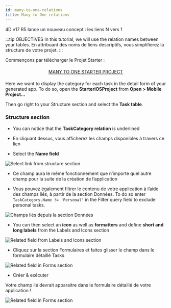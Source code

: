 ```yaml
---
id: many-to-one-relations
title: Many to One relations
---
```


4D v17 R5 lance un nouveau concept : les liens N vers 1

:::tip OBJECTIVES In this tutorial, we will use the relation names between your tables. En attribuant des noms de liens descriptifs, vous simplifierez la structure de votre projet. :::

Commençons par télécharger le Projet Starter :

<div style="text-align: center; margin-top: 20px; margin-bottom: 20px">
  <p spaces-before="0">
    <a class="button"
href="https://github.com/4d-for-ios/tutorial-ManyToOneRelations/releases/latest/download/tutorial-ManyToOneRelations.zip">MANY TO ONE STARTER PROJECT</a>
  </p>
</div>

Here we want to display the category for each task in the detail form of your generated app. To do so, open the **StarteriOSProject** from **Open > Mobile Project...**

Then go right to your Structure section and select the **Task table**.

### Structure section

* You can notice that the **TaskCategory relation** is underlined

* En cliquant dessus, vous afficherez les champs disponibles à travers ce lien

* Select the **Name field**

![Select link from structure section](assets/en/relations/select-link-from-structure.png)

* Ce champ aura le même fonctionnement que n’importe quel autre champ pour la suite de la création de l’application

* Vous pouvez également filtrer le contenu de votre application à l’aide des champs liés, à partir de la section Données. To do so enter `TaskCategory.Name != 'Personal'` in the Filter query field to exclude personal tasks.

 ![Champs liés depuis la section Données](assets/en/relations/Related-field-from-Data-section.png)

* You can then select an **icon** as well as **formatters** and define **short and long labels** from the Labels and Icons section

![Related field from Labels and Icons section](assets/en/relations/related-field-from-labels-icons.png)

* Cliquez sur la section Formulaires et faites glisser le champ dans le formulaire détaillé Tasks

![Related field in Forms section](assets/en/relations/related-field-forms.png)

* Créer & exécuter

Votre champ lié devrait apparaitre dans le formulaire détaillé de votre application !

![Related field in Forms section](assets/en/relations/final-result-n-to-one-relations.png)


